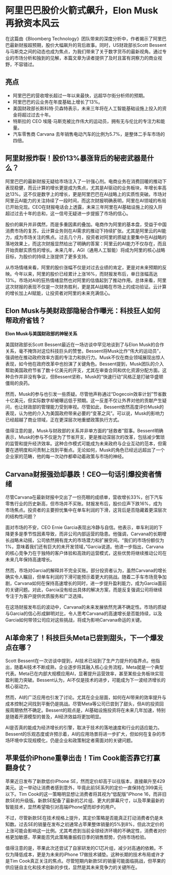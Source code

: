 # 阿里巴巴股价火箭式飙升，Elon Musk再掀资本风云

在这篇由《Bloomberg Technology》团队带来的深度分析中，作者揭示了阿里巴巴最新财报超预期，股价大幅飙升的背后故事。同时，US财政部长Scott Bessent与马斯克之间的动态也成为焦点，为我们带来了关于数字货币的最新视角。通过专业的市场分析和独到的见解，本篇文章为读者提供了及时且富有洞察力的商业视野，不容错过。

## 亮点
- 阿里巴巴的营收增长超过一年以来最快，远超华尔街分析师的预期。
- 阿里巴巴的云业务在年度基础上增长了13%。
- 美国财政部长斯科特·贝森特表示，未来三年将在人工智能基础设施上投入的资金将超过过去十年。
- 特斯拉的 CEO 埃隆·马斯克被比作伟大的运动员，拥有无与伦比的专注力和能量。
- 汽车零售商 Carvana 去年销售电动汽车的比例为5.7%，是整体二手车市场的四倍。

## 阿里财报炸裂！股价13%暴涨背后的秘密武器是什么？
阿里巴巴的最新财报无疑给市场注入了一针强心剂。电商业务在消费回暖的推动下表现稳健，而云计算的增长更是成为焦点，尤其是AI驱动的业务板块，年增长率高达13%。这不仅是数字上的增长，更是阿里巴巴在AI战略上的实质性突破。市场对阿里云AI能力的关注持续了一段时间，而这次财报明确表明，阿里在AI领域的布局已开始兑现。CEO在财报电话会上透露，未来三年阿里在AI基础设施上的投入将超过过去十年的总和，这一信号无疑进一步提振了市场的信心。

股价的飙升并非偶然，而是多重因素的叠加。电商作为阿里的基本盘，受益于中国消费市场的复苏，云计算业务则在AI需求的推动下持续扩张。尤其是阿里云的AI能力，成为市场关注的焦点。过去几个月，投资者对阿里的质疑主要集中在AI战略的落地效果上，而这次财报显然给出了明确的答案：阿里云的AI能力不仅存在，而且开始贡献实质性的增长。未来几年，AGI（通用人工智能）将成为阿里的核心战略目标，为股价的持续上涨提供了更多支持。

从市场情绪来看，阿里的股价涨幅不仅是对过去业绩的肯定，更是对未来预期的反映。今年以来，阿里的股价已经累计上涨16%，而财报发布后，单日涨幅高达13%。市场对AI的狂热情绪显然也对阿里的估值起到了推动作用。总体来看，阿里这次财报的表现不仅是一次财务胜利，更是其AI战略在市场上的成功验证。云计算的增长加上AI赋能，让投资者对阿里的未来充满信心。

## Elon Musk与美财政部隐秘合作曝光：科技狂人如何帮政府省钱？
**Elon Musk与美国财政部的神秘关系**

美国财政部长Scott Bessent最近在一场访谈中罕见地谈到了与Elon Musk的合作关系，毫不掩饰对这位科技巨头的赞誉。Bessent将Musk比作“伟大的运动员”，强调他在推动政府效率方面的专注力和执行力。Musk不仅在商业领域展现出惊人表现，如今他在政府改革中也扮演了关键角色。Bessent提到，Musk团队的介入帮助美国政府节省了数十亿美元的开支，尤其在审查合同和优化资源分配方面。这种合作并非没有争议，但Bessent坚称，Musk的“快速行动”风格正是打破华盛顿僵局的良药。

然而，Musk的参与也引发一些质疑。尽管他声称通过“Dogecoin效率计划”节省数十亿美元，但实际数字却被曝远低于预期。这一反差不仅让外界对他的贡献产生疑问，也让财政部的管理能力受到审视。尽管如此，Bessent依然高度评价Musk的表现，认为他的介入为美国政府带来必要的“变革之风”。可以说，Musk的影响力已经超越了商业领域，正在更深层次地重塑政策执行方式。

值得注意的是，Musk与财政部的关系并非单方面的“拯救者”叙事。Bessent明确表示，Musk的参与不仅是为了节省开支，更是推动深层次的改革，包括减少繁琐的监管和提升经济效率。这种合作模式可能成为未来政府与企业互动的范本，但需要在透明度和问责制上找到平衡点。无论如何，Musk的角色已经远远超出了一个企业家的范畴，他的每一次动作都牵动着政策与市场的神经。

## Carvana财报强劲却暴跌！CEO一句话引爆投资者情绪
尽管Carvana在最新财报中交出了一份亮眼的成绩单，营收增长33%，创下汽车零售行业的历史新高，但市场并不买账。财报发布后，股价应声下跌16%，成为市场焦点。投资者的主要担忧集中在单车利润的下滑，这背后是否隐藏着更深层次的结构性问题？

面对市场的不安，CEO Ernie Garcia表现出冷静与自信。他表示，单车利润的下降更多是季节性因素导致，而非公司内部运营的隐患。他强调，Carvana的长期增长战略未动摇，公司依然拥有庞大的市场潜力和扩展空间。“我们的市场份额仅为1%，意味着我们还有巨大的未开发领域，”Garcia说道。他进一步指出，Carvana的核心竞争力在于独特的客户体验和高效的运营模式，这些优势将继续推动公司在未来几年保持高速增长。

然而，市场对Garcia的解释并不完全买账。部分投资者认为，虽然Carvana的增长确实令人瞩目，但单车利润的下滑可能预示着更大的挑战。随着二手车市场竞争加剧，Carvana如何在保持高速增长的同时，进一步提升盈利能力，成为Garcia面前的关键问题。对此，Garcia没有给出具体的解决方案，而是反复强调公司将继续专注于为客户提供优质服务和广泛选择。

在这场财报发布后的波动中，Carvana的未来发展依然充满不确定性。市场的质疑与Garcia的信心形成鲜明对比，令人思考Carvana的高速增长是否能持续，以及Garcia如何带领公司应对这些挑战，将成为影响Carvana命运的关键。

## AI革命来了！科技巨头Meta已尝到甜头，下一个爆发点在哪？
Scott Bessent在一次访谈中提到，AI技术已站到了生产力提升的临界点。他指出，随着AI技术不断成熟，企业逐步将其融入核心业务流程，Meta就是一个典型代表。Meta已在内部大规模应用AI，显著提升运营效率，甚至某些业务板块实现盈利能力突破。Bessent认为，AI不仅是技术的进步，可能成为下一波经济增长的核心驱动力。

然而，AI的广泛应用也引发了讨论。尤其在企业层面，如何在AI带来的效率提升与成本控制之间找到平衡仍是挑战。尽管Meta等公司已尝到了甜头，但AI的投资回报周期依然不确定。Bessent的观点是，AI基础设施投资将在未来几年加速，特别是随着开源模型的普及，AI经济效益将更加明显。

AI是否真的能成为经济增长的引擎，取决于技术的落地速度和行业的适应能力。Bessent的乐观态度或许预示着，AI的应用场景将进一步扩大，但如何在复杂的市场环境中实现规模化，仍是企业和政策制定者需面对的关键问题。

## 苹果低价iPhone重拳出击！Tim Cook能否靠它打赢翻身仗？
苹果近日发布了新款低价iPhone SE，然而定价却高于以往版本，直接飙升至429美元。这一举动让消费者感到意外，毕竟此前SE系列的定价一直保持在399美元以下。Tim Cook的这一策略明显想让消费者将其视为“低配版”iPhone 16，而非旧款SE的升级版。新款SE配备了最新的芯片组、更大的屏幕尺寸，以及苹果最新的智能技术，显然希望吸引对高端iPhone望而却步的用户。

不过，尽管新款SE在技术规格上提升，其定价策略是否能真正打动消费者仍是未知数。过去SE的销量在发布之初通常占苹果整体销量的5%到8%，但此次定价的上涨可能会影响这一比例。尤其考虑到当前全球经济环境的不确定性，消费者对价格更加敏感，苹果能否凭此策略重振假日季的销售颓势，仍待市场检验。

值得注意的是，苹果此次还尝试了自家研发的C1芯片组，减少对高通的依赖。不仅为降低成本，更是为未来的iPhone 17做技术铺垫。这种长期的技术布局或许才是Tim Cook真正关注的焦点。尽管短期内新款SE的销量可能面临挑战，但苹果的供应链自主化和技术创新的步伐，显然是其未来竞争力的关键所在。
